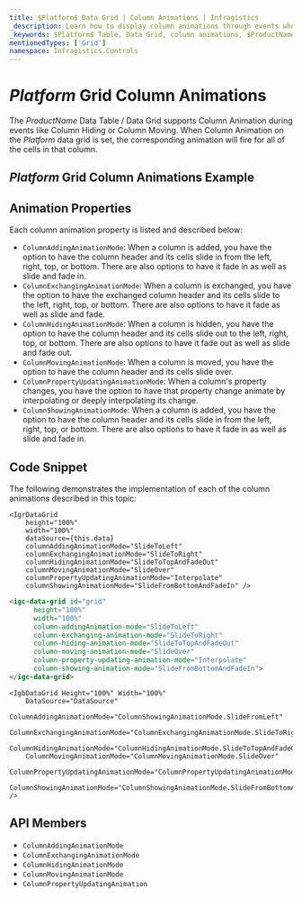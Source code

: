 ```yaml
---
title: $Platform$ Data Grid | Column Animations | Infragistics
_description: Learn how to display column animations through events when moving or hiding columns with Infragistics' $ProductName$ data table & grid. Check out $ProductName$ table tutorials!
_keywords: $Platform$ Table, Data Grid, column animations, $ProductName$, Infragistics
mentionedTypes: ['Grid']
namespace: Infragistics.Controls
---
```


# $Platform$ Grid Column Animations

The $ProductName$ Data Table / Data Grid supports Column Animation during events like Column Hiding or Column Moving.  When Column Animation on the $Platform$ data grid is set, the corresponding animation will fire for all of the cells in that column.

## $Platform$ Grid Column Animations Example


<code-view style="height: 600px"
           data-demos-base-url="{environment:dvDemosBaseUrl}"
           iframe-src="{environment:dvDemosBaseUrl}/grids/data-grid-column-animation"
           alt="$Platform$ Grid Column Animations Example"
           github-src="grids/data-grid/column-animation">
</code-view>

<div class="divider--half"></div>

## Animation Properties

Each column animation property is listed and described below:

- `ColumnAddingAnimationMode`: When a column is added, you have the option to have the column header and its cells slide in from the left, right, top, or bottom. There are also options to have it fade in as well as slide and fade in.
- `ColumnExchangingAnimationMode`: When a column is exchanged, you have the option to have the exchanged column header and its cells slide to the left, right, top, or bottom. There are also options to have it fade as well as slide and fade.
- `ColumnHidingAnimationMode`: When a column is hidden, you have the option to have the column header and its cells slide out to the left, right, top, or bottom. There are also options to have it fade out as well as slide and fade out.
- `ColumnMovingAnimationMode`: When a column is moved, you have the option to have the column header and its cells slide over.
- `ColumnPropertyUpdatingAnimationMode`: When a column's property changes, you have the option to have that property change animate by interpolating or deeply interpolating its change.
- `ColumnShowingAnimationMode`: When a column is added, you have the option to have the column header and its cells slide in from the left, right, top, or bottom. There are also options to have it fade in as well as slide and fade in.

## Code Snippet

The following demonstrates the implementation of each of the column animations described in this topic:

```tsx
<IgrDataGrid
    height="100%"
    width="100%"
    dataSource={this.data}
    columnAddingAnimationMode="SlideToLeft"
    columnExchangingAnimationMode="SlideToRight"
    columnHidingAnimationMode="SlideToTopAndFadeOut"
    columnMovingAnimationMode="SlideOver"
    columnPropertyUpdatingAnimationMode="Interpolate"
    columnShowingAnimationMode="SlideFromBottomAndFadeIn" />
```

```html
<igc-data-grid id="grid"
      height="100%"
      width="100%"
      column-addingAnimation-mode="SlideToLeft"
      column-exchanging-animation-mode="SlideToRight"
      column-hiding-animation-mode="SlideToTopAndFadeOut"
      column-moving-animation-mode="SlideOver"
      column-property-updating-animation-mode="Interpolate"
      column-showing-animation-mode="SlideFromBottomAndFadeIn">
</igc-data-grid>
```

```razor
<IgbDataGrid Height="100%" Width="100%"
    DataSource="DataSource"
    ColumnAddingAnimationMode="ColumnShowingAnimationMode.SlideFromLeft"
    ColumnExchangingAnimationMode="ColumnExchangingAnimationMode.SlideToRight"
    ColumnHidingAnimationMode="ColumnHidingAnimationMode.SlideToTopAndFadeOut"
    ColumnMovingAnimationMode="ColumnMovingAnimationMode.SlideOver"
    ColumnPropertyUpdatingAnimationMode="ColumnPropertyUpdatingAnimationMode.Interpolate"
    ColumnShowingAnimationMode="ColumnShowingAnimationMode.SlideFromBottomAndFadeIn" />
```

 ## API Members

 - `ColumnAddingAnimationMode`
 - `ColumnExchangingAnimationMode`
 - `ColumnHidingAnimationMode`
 - `ColumnMovingAnimationMode`
 - `ColumnPropertyUpdatingAnimation`